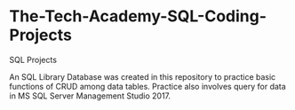 # The-Tech-Academy-SQL-Coding-Projects
SQL Projects

An SQL Library Database was created in this repository to practice basic functions of CRUD among data tables. Practice also involves query for data in MS SQL Server Management Studio 2017.
